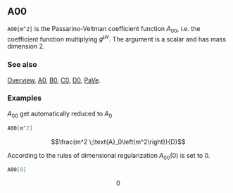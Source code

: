 ## A00

`A00[m^2]` is the Passarino-Veltman coefficient function $A_{00}$, i.e. the coefficient function multiplying $g^{\mu \nu}$. The argument  is a scalar and has mass dimension 2.

### See also

[Overview](Extra/FeynCalc.md), [A0](A0.md), [B0](B0.md), [C0](C0.md), [D0](D0.md), [PaVe](PaVe.md).

### Examples

$A_{00}$ get automatically reduced to $A_0$

```mathematica
A00[m^2]
```

$$\frac{m^2 \;\text{A}_0\left(m^2\right)}{D}$$

According to the rules of dimensional regularization $A_{00}(0)$ is set to 0.

```mathematica
A00[0]
```

$$0$$
